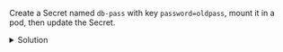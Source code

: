 Create a Secret named `db-pass` with key `password=oldpass`, mount it in a pod, then update the Secret.

<details><summary>Solution</summary>
<br>

```bash
kubectl -n session283884 create secret generic db-pass --from-literal=password=oldpass
```{{exec}}

cat <<EOF | kubectl -n session283884 apply -f -
apiVersion: v1
kind: Pod
metadata:
  name: secretpod
spec:
  containers:
  - name: busybox
    image: busybox
    command: ["sleep", "3600"]
    volumeMounts:
    - name: secret
      mountPath: /etc/secret
  volumes:
  - name: secret
    secret:
      secretName: db-pass
EOF
```{{exec}}

```bash
kubectl -n session283884 create secret generic db-pass --from-literal=password=newpass -o yaml --dry-run=client | kubectl apply -f -
```{{exec}}

</details>